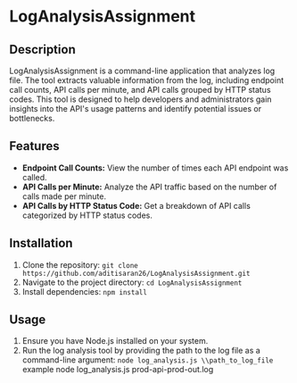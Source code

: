 # LogAnalysisAssignment


## Description

LogAnalysisAssignment is a command-line application that analyzes log file. The tool extracts valuable information from the log, including endpoint call counts, API calls per minute, and API calls grouped by HTTP status codes. This tool is designed to help developers and administrators gain insights into the API's usage patterns and identify potential issues or bottlenecks.

## Features

- **Endpoint Call Counts:** View the number of times each API endpoint was called.
- **API Calls per Minute:** Analyze the API traffic based on the number of calls made per minute.
- **API Calls by HTTP Status Code:** Get a breakdown of API calls categorized by HTTP status codes.

## Installation

1. Clone the repository: `git clone https://github.com/aditisaran26/LogAnalysisAssignment.git`
2. Navigate to the project directory: `cd LogAnalysisAssignment`
3. Install dependencies: `npm install`

## Usage

1. Ensure you have Node.js installed on your system.
2. Run the log analysis tool by providing the path to the log file as a command-line argument:
   `node log_analysis.js \\path_to_log_file`
 example node log_analysis.js prod-api-prod-out.log

